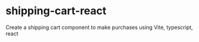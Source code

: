 # shipping-cart-react
Create a shipping cart component to make purchases using Vite, typescript, react
